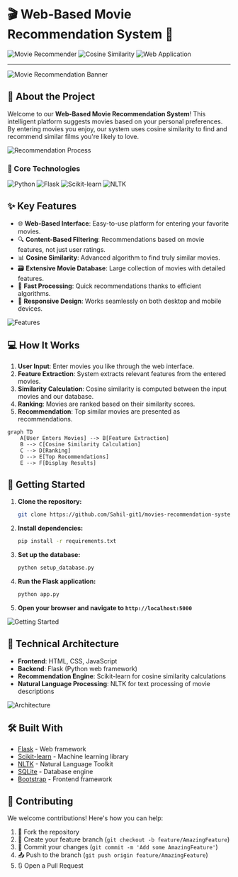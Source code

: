 # 🎬 Web-Based Movie Recommendation System 🍿

![Movie Recommender](https://img.shields.io/badge/🎞️-Movie%20Recommender-blueviolet)
![Cosine Similarity](https://img.shields.io/badge/📐-Cosine%20Similarity-orange)
![Web Application](https://img.shields.io/badge/🌐-Web%20Application-brightgreen)

---

![Movie Recommendation Banner](https://images.unsplash.com/photo-1489599849927-2ee91cede3ba?ixlib=rb-1.2.1&auto=format&fit=crop&w=1350&q=80)

## 🚀 About the Project

Welcome to our **Web-Based Movie Recommendation System**! This intelligent platform suggests movies based on your personal preferences. By entering movies you enjoy, our system uses cosine similarity to find and recommend similar films you're likely to love.

![Recommendation Process](https://images.unsplash.com/photo-1512070679279-8988d32161be?ixlib=rb-1.2.1&auto=format&fit=crop&w=1350&q=80)

### 🧠 Core Technologies

![Python](https://img.shields.io/badge/🐍-Python-blue)
![Flask](https://img.shields.io/badge/🌶️-Flask-red)
![Scikit-learn](https://img.shields.io/badge/🔬-Scikit--learn-green)
![NLTK](https://img.shields.io/badge/📚-NLTK-yellow)

## ✨ Key Features

- 🌐 **Web-Based Interface**: Easy-to-use platform for entering your favorite movies.
- 🔍 **Content-Based Filtering**: Recommendations based on movie features, not just user ratings.
- 📊 **Cosine Similarity**: Advanced algorithm to find truly similar movies.
- 🗃️ **Extensive Movie Database**: Large collection of movies with detailed features.
- 🚀 **Fast Processing**: Quick recommendations thanks to efficient algorithms.
- 📱 **Responsive Design**: Works seamlessly on both desktop and mobile devices.

![Features](https://images.unsplash.com/photo-1485846234645-a62644f84728?ixlib=rb-1.2.1&auto=format&fit=crop&w=1350&q=80)

## 💻 How It Works

1. **User Input**: Enter movies you like through the web interface.
2. **Feature Extraction**: System extracts relevant features from the entered movies.
3. **Similarity Calculation**: Cosine similarity is computed between the input movies and our database.
4. **Ranking**: Movies are ranked based on their similarity scores.
5. **Recommendation**: Top similar movies are presented as recommendations.

```mermaid
graph TD
    A[User Enters Movies] --> B[Feature Extraction]
    B --> C[Cosine Similarity Calculation]
    C --> D[Ranking]
    D --> E[Top Recommendations]
    E --> F[Display Results]
```

## 🚀 Getting Started

1. **Clone the repository:**
   ```bash
   git clone https://github.com/Sahil-git1/movies-recommendation-system.git
   ```

2. **Install dependencies:**
   ```bash
   pip install -r requirements.txt
   ```

3. **Set up the database:**
   ```bash
   python setup_database.py
   ```

4. **Run the Flask application:**
   ```bash
   python app.py
   ```

5. **Open your browser and navigate to `http://localhost:5000`**

![Getting Started](https://images.unsplash.com/photo-1515879218367-8466d910aaa4?ixlib=rb-1.2.1&auto=format&fit=crop&w=1350&q=80)


## 🧠 Technical Architecture

- **Frontend**: HTML, CSS, JavaScript
- **Backend**: Flask (Python web framework)
- **Recommendation Engine**: Scikit-learn for cosine similarity calculations
- **Natural Language Processing**: NLTK for text processing of movie descriptions

![Architecture](https://images.unsplash.com/photo-1555949963-ff9fe0c870eb?ixlib=rb-1.2.1&auto=format&fit=crop&w=1350&q=80)

## 🛠️ Built With

- [Flask](https://flask.palletsprojects.com/) - Web framework
- [Scikit-learn](https://scikit-learn.org/) - Machine learning library
- [NLTK](https://www.nltk.org/) - Natural Language Toolkit
- [SQLite](https://www.sqlite.org/) - Database engine
- [Bootstrap](https://getbootstrap.com/) - Frontend framework

## 🤝 Contributing

We welcome contributions! Here's how you can help:

1. 🍴 Fork the repository
2. 🌿 Create your feature branch (`git checkout -b feature/AmazingFeature`)
3. 💾 Commit your changes (`git commit -m 'Add some AmazingFeature'`)
4. 📤 Push to the branch (`git push origin feature/AmazingFeature`)
5. 🔃 Open a Pull Request

